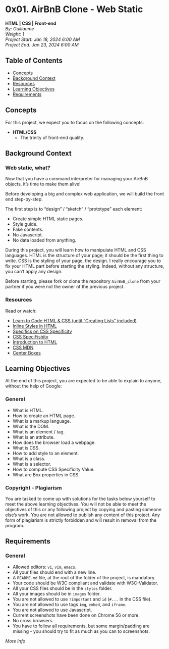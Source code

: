 # 0x01. AirBnB Clone - Web Static

**HTML | CSS | Front-end**  
*By: Guillaume*  
*Weight: 1*  
*Project Start: Jan 18, 2024 6:00 AM*  
*Project End: Jan 23, 2024 6:00 AM*  

## Table of Contents
- [Concepts](#concepts)
- [Background Context](#background-context)
- [Resources](#resources)
- [Learning Objectives](#learning-objectives)
- [Requirements](#requirements)

## Concepts
For this project, we expect you to focus on the following concepts:

- **HTML/CSS**
  - The trinity of front-end quality.

## Background Context
### Web static, what?
Now that you have a command interpreter for managing your AirBnB objects, it’s time to make them alive!

Before developing a big and complex web application, we will build the front end step-by-step.

The first step is to “design” / “sketch” / “prototype” each element:

- Create simple HTML static pages.
- Style guide.
- Fake contents.
- No Javascript.
- No data loaded from anything.

During this project, you will learn how to manipulate HTML and CSS languages. HTML is the structure of your page; it should be the first thing to write. CSS is the styling of your page, the design. I really encourage you to fix your HTML part before starting the styling. Indeed, without any structure, you can’t apply any design.

Before starting, please fork or clone the repository `AirBnB_clone` from your partner if you were not the owner of the previous project.

### Resources
Read or watch:

- [Learn to Code HTML & CSS (until “Creating Lists” included)](link-to-resource)
- [Inline Styles in HTML](link-to-resource)
- [Specifics on CSS Specificity](link-to-resource)
- [CSS SpeciFishity](link-to-resource)
- [Introduction to HTML](link-to-resource)
- [CSS MDN](link-to-mdn)
- [Center Boxes](link-to-resource)

## Learning Objectives
At the end of this project, you are expected to be able to explain to anyone, without the help of Google:

### General
- What is HTML.
- How to create an HTML page.
- What is a markup language.
- What is the DOM.
- What is an element / tag.
- What is an attribute.
- How does the browser load a webpage.
- What is CSS.
- How to add style to an element.
- What is a class.
- What is a selector.
- How to compute CSS Specificity Value.
- What are Box properties in CSS.

### Copyright - Plagiarism
You are tasked to come up with solutions for the tasks below yourself to meet the above learning objectives. You will not be able to meet the objectives of this or any following project by copying and pasting someone else’s work. You are not allowed to publish any content of this project. Any form of plagiarism is strictly forbidden and will result in removal from the program.

## Requirements
### General
- Allowed editors: `vi`, `vim`, `emacs`.
- All your files should end with a new line.
- A `README.md` file, at the root of the folder of the project, is mandatory.
- Your code should be W3C compliant and validate with W3C-Validator.
- All your CSS files should be in the `styles` folder.
- All your images should be in `images` folder.
- You are not allowed to use `!important` and `id` (`#...` in the CSS file).
- You are not allowed to use tags `img`, `embed`, and `iframe`.
- You are not allowed to use Javascript.
- Current screenshots have been done on Chrome 56 or more.
- No cross browsers.
- You have to follow all requirements, but some margin/padding are missing - you should try to fit as much as you can to screenshots.

*More Info*
